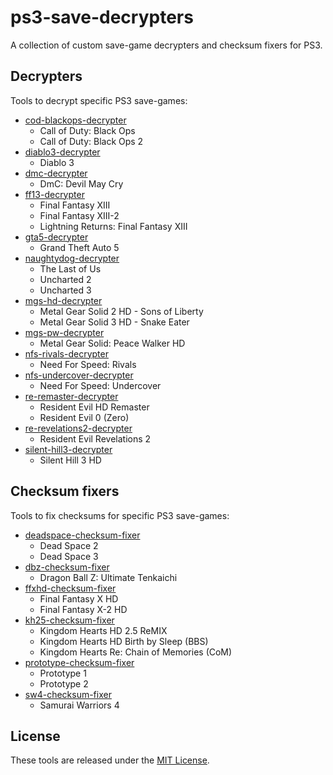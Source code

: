 # ps3-save-decrypters

A collection of custom save-game decrypters and checksum fixers for PS3.

## Decrypters

Tools to decrypt specific PS3 save-games:
- [cod-blackops-decrypter](./cod-blackops-decrypter)
  - Call of Duty: Black Ops
  - Call of Duty: Black Ops 2
- [diablo3-decrypter](./diablo3-decrypter)
  - Diablo 3
- [dmc-decrypter](./dmc-decrypter)
  - DmC: Devil May Cry
- [ff13-decrypter](./ff13-decrypter)
  - Final Fantasy XIII
  - Final Fantasy XIII-2
  - Lightning Returns: Final Fantasy XIII
- [gta5-decrypter](./gta5-decrypter)
  - Grand Theft Auto 5
- [naughtydog-decrypter](./naughtydog-decrypter)
  - The Last of Us
  - Uncharted 2
  - Uncharted 3
- [mgs-hd-decrypter](./mgs-hd-decrypter)
  - Metal Gear Solid 2 HD - Sons of Liberty
  - Metal Gear Solid 3 HD - Snake Eater
- [mgs-pw-decrypter](./mgs-pw-decrypter)
  - Metal Gear Solid: Peace Walker HD
- [nfs-rivals-decrypter](./nfs-rivals-decrypter)
  - Need For Speed: Rivals
- [nfs-undercover-decrypter](./nfs-undercover-decrypter)
  - Need For Speed: Undercover
- [re-remaster-decrypter](./re-remaster-decrypter)
  - Resident Evil HD Remaster
  - Resident Evil 0 (Zero)
- [re-revelations2-decrypter](./re-revelations2-decrypter)
  - Resident Evil Revelations 2
- [silent-hill3-decrypter](./silent-hill3-decrypter)
  - Silent Hill 3 HD

## Checksum fixers

Tools to fix checksums for specific PS3 save-games:
- [deadspace-checksum-fixer](./deadspace-checksum-fixer)
  - Dead Space 2
  - Dead Space 3
- [dbz-checksum-fixer](./dbz-checksum-fixer)
  - Dragon Ball Z: Ultimate Tenkaichi
- [ffxhd-checksum-fixer](./ffxhd-checksum-fixer)
  - Final Fantasy X HD
  - Final Fantasy X-2 HD
- [kh25-checksum-fixer](./kh25-checksum-fixer)
  - Kingdom Hearts HD 2.5 ReMIX
  - Kingdom Hearts HD Birth by Sleep (BBS)
  - Kingdom Hearts Re: Chain of Memories (CoM)
- [prototype-checksum-fixer](./prototype-checksum-fixer)
  - Prototype 1
  - Prototype 2
- [sw4-checksum-fixer](./sw4-checksum-fixer)
  - Samurai Warriors 4

## License

These tools are released under the [MIT License](LICENSE).
